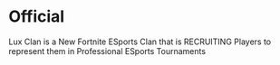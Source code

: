 # Official
Lux Clan is a New Fortnite ESports Clan that is RECRUITING Players to represent them in Professional ESports Tournaments
